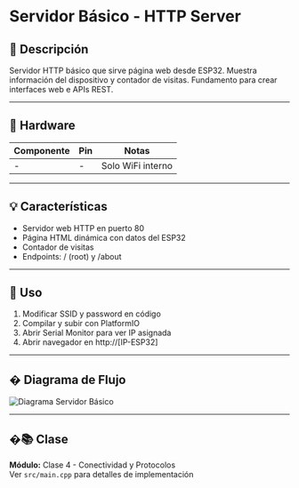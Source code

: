# Servidor Básico - HTTP Server

## 📖 Descripción

Servidor HTTP básico que sirve página web desde ESP32. Muestra información del dispositivo y contador de visitas. Fundamento para crear interfaces web e APIs REST.

---

## 🔧 Hardware

| Componente | Pin | Notas |
|------------|-----|-------|
| - | - | Solo WiFi interno |

---

## 💡 Características

- Servidor web HTTP en puerto 80
- Página HTML dinámica con datos del ESP32
- Contador de visitas
- Endpoints: / (root) y /about

---

## 🚀 Uso

1. Modificar SSID y password en código
2. Compilar y subir con PlatformIO
3. Abrir Serial Monitor para ver IP asignada
4. Abrir navegador en http://[IP-ESP32]

---

## � Diagrama de Flujo

![Diagrama Servidor Básico](https://www.plantuml.com/plantuml/proxy?src=https://raw.githubusercontent.com/fernandorvs/Curso-IoT-ESP32/main/Clases/Clase%204/Diagramas/servidor_basico.pu)

---

## �📚 Clase

**Módulo:** Clase 4 - Conectividad y Protocolos  
Ver `src/main.cpp` para detalles de implementación
